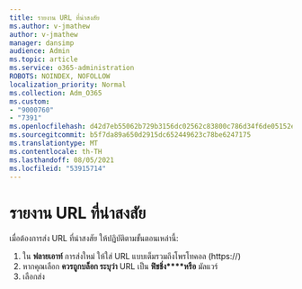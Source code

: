 ```yaml
---
title: รายงาน URL ที่น่าสงสัย
ms.author: v-jmathew
author: v-jmathew
manager: dansimp
audience: Admin
ms.topic: article
ms.service: o365-administration
ROBOTS: NOINDEX, NOFOLLOW
localization_priority: Normal
ms.collection: Adm_O365
ms.custom:
- "9000760"
- "7391"
ms.openlocfilehash: d42d7eb55062b729b3156dc02562c83800c786d34f6de05152e7e09fa88ab71b
ms.sourcegitcommit: b5f7da89a650d2915dc652449623c78be6247175
ms.translationtype: MT
ms.contentlocale: th-TH
ms.lasthandoff: 08/05/2021
ms.locfileid: "53915714"
---
```

# <a name="report-suspicious-urls"></a>รายงาน URL ที่น่าสงสัย

เมื่อต้องการส่ง URL ที่น่าสงสัย ให้ปฏิบัติตามขั้นตอนเหล่านี้:

1. ใน **ฟลายเอาท์** การส่งใหม่ ให้ใส่ URL แบบเต็มรวมถึงโพรโทคอล (https://)
2. หากคุณเลือก **ควรถูกบล็อก ระบุว่า** URL เป็น **ฟิชชิ่ง****หรือ** มัลแวร์
3. เลือกส่ง
